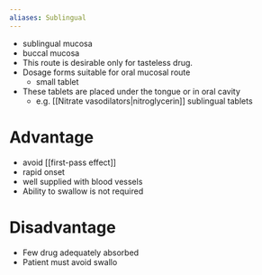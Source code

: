 ```yaml
---
aliases: Sublingual
---
```

- sublingual mucosa 
- buccal mucosa 
- This route is desirable only for tasteless drug.
- Dosage forms suitable for oral mucosal route 
	- small tablet 
- These tablets are placed under the tongue or in oral cavity 
	- e.g. [[Nitrate vasodilators|nitroglycerin]] sublingual tablets
# Advantage
- avoid [[first-pass effect]] 
- rapid onset 
- well supplied with blood vessels 
- Ability to swallow is not required 
# Disadvantage 
- Few drug adequately absorbed 
- Patient must avoid swallo